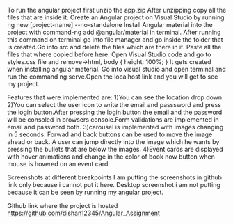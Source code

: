 To run the angular project first unzip the app.zip
After unzipping copy all the files that are inside it.
Create an Angular project on Visual Studio by running ng new [project-name] --no-standalone
Install Angular material into the project with command-ng add @angular/material in terminal.
After running this command on terminal go into file manager and go inside the folder that is created.Go into src and delete the files which are there in it.
Paste all the files that where copied before here.
Open Visual Studio code and go to styles.css file and remove->html, body { height: 100%; } 
It gets created when installing angular material.
Go into visual studio and open terminal and run the command ng serve.Open the localhost link and you will get to see my project.




Features that were implemented are:
1)You can see the location drop down
2)You can select the user icon to write the email and passsword and press the login button.After pressing the login button the email and the password will be consoled in browsers console.Form validations are implemented in email and password both.
3)carousel is implemented with images changing in 5 seconds. Forwad and back buttons can be used to move the image ahead or back. A user can jump directly into the image which he wants by pressing the bullets that are below the images.
4)Event cards are displayed with hover animations and change in the color of book now button when mouse is hovered on an event card. 



Screenshots at different breakpoints
I am putting the screenshots in github link only because i cannot put it here.
Desktop screenshot i am not putting because it can be seen by running my angular project.




Github link where the project is hosted
https://github.com/dishan12345/Angular_Assignment